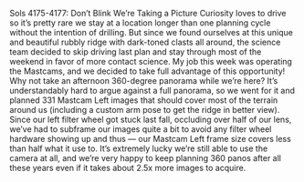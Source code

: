 Sols 4175-4177: Don’t Blink We’re Taking a Picture 
 Curiosity loves to drive so it’s pretty rare we stay at a location longer than one planning cycle without the intention of drilling. But since we found ourselves at this unique and beautiful rubbly ridge with dark-toned clasts all around, the science team decided to skip driving last plan and stay through most of the weekend in favor of more contact science. My job this week was operating the Mastcams, and we decided to take full advantage of this opportunity! Why not take an afternoon 360-degree panorama while we’re here? It’s understandably hard to argue against a full panorama, so we went for it and planned 331 Mastcam Left images that should cover most of the terrain around us (including a custom arm pose to get the ridge in better view). Since our left filter wheel got stuck last fall, occluding over half of our lens, we’ve had to subframe our images quite a bit to avoid any filter wheel hardware showing up and thus — our Mastcam Left frame size covers less than half what it use to. It’s extremely lucky we’re still able to use the camera at all, and we’re very happy to keep planning 360 panos after all these years even if it takes about 2.5x more images to acquire.